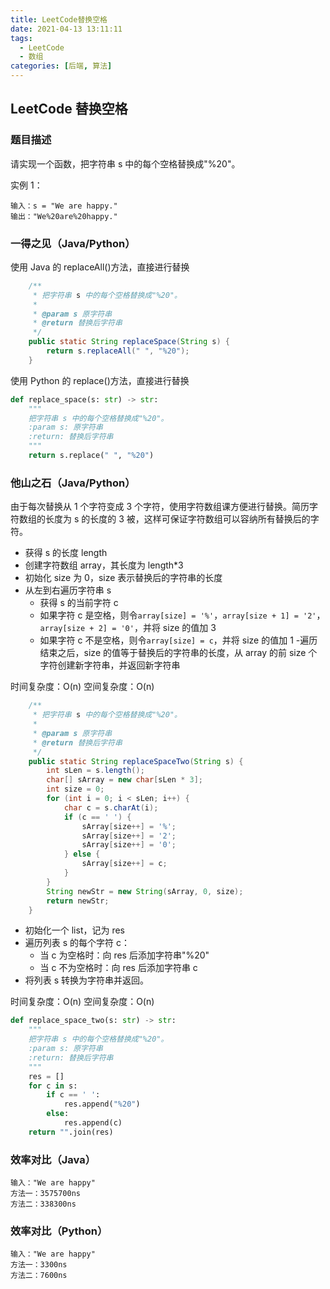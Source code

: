 ```yaml
---
title: LeetCode替换空格
date: 2021-04-13 13:11:11
tags:
  - LeetCode
  - 数组
categories: [后端, 算法]
---
```


## LeetCode 替换空格

### 题目描述

请实现一个函数，把字符串 s 中的每个空格替换成"%20"。

实例 1：

```Text
输入：s = "We are happy."
输出："We%20are%20happy."
```

### 一得之见（Java/Python）

使用 Java 的 replaceAll()方法，直接进行替换

```Java
    /**
     * 把字符串 s 中的每个空格替换成"%20"。
     *
     * @param s 原字符串
     * @return 替换后字符串
     */
    public static String replaceSpace(String s) {
        return s.replaceAll(" ", "%20");
    }
```

使用 Python 的 replace()方法，直接进行替换

```Python
def replace_space(s: str) -> str:
    """
    把字符串 s 中的每个空格替换成"%20"。
    :param s: 原字符串
    :return: 替换后字符串
    """
    return s.replace(" ", "%20")
```

### 他山之石（Java/Python）

由于每次替换从 1 个字符变成 3 个字符，使用字符数组课方便进行替换。简历字符数组的长度为 s 的长度的 3 被，这样可保证字符数组可以容纳所有替换后的字符。

- 获得 s 的长度 length
- 创建字符数组 array，其长度为 length\*3
- 初始化 size 为 0，size 表示替换后的字符串的长度
- 从左到右遍历字符串 s
  - 获得 s 的当前字符 c
  - 如果字符 c 是空格，则令`array[size] = '%'`，`array[size + 1] = '2'`，`array[size + 2] = '0'`，并将 size 的值加 3
  - 如果字符 c 不是空格，则令`array[size] = c`，并将 size 的值加 1 -遍历结束之后，size 的值等于替换后的字符串的长度，从 array 的前 size 个字符创建新字符串，并返回新字符串

时间复杂度：O(n) 空间复杂度：O(n)

```Java
    /**
     * 把字符串 s 中的每个空格替换成"%20"。
     *
     * @param s 原字符串
     * @return 替换后字符串
     */
    public static String replaceSpaceTwo(String s) {
        int sLen = s.length();
        char[] sArray = new char[sLen * 3];
        int size = 0;
        for (int i = 0; i < sLen; i++) {
            char c = s.charAt(i);
            if (c == ' ') {
                sArray[size++] = '%';
                sArray[size++] = '2';
                sArray[size++] = '0';
            } else {
                sArray[size++] = c;
            }
        }
        String newStr = new String(sArray, 0, size);
        return newStr;
    }
```

- 初始化一个 list，记为 res
- 遍历列表 s 的每个字符 c：
  - 当 c 为空格时：向 res 后添加字符串"%20"
  - 当 c 不为空格时：向 res 后添加字符串 c
- 将列表 s 转换为字符串并返回。

时间复杂度：O(n) 空间复杂度：O(n)

```Python
def replace_space_two(s: str) -> str:
    """
    把字符串 s 中的每个空格替换成"%20"。
    :param s: 原字符串
    :return: 替换后字符串
    """
    res = []
    for c in s:
        if c == ' ':
            res.append("%20")
        else:
            res.append(c)
    return "".join(res)
```

### 效率对比（Java）

```Text
输入："We are happy"
方法一：3575700ns
方法二：338300ns
```

### 效率对比（Python）

```Text
输入："We are happy"
方法一：3300ns
方法二：7600ns
```
